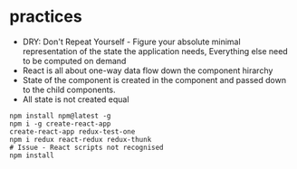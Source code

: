 # practices
* DRY: Don't Repeat Yourself - Figure your absolute minimal representation of the state the application needs, Everything else need to be computed on demand
* React is all about one-way data flow down the component hirarchy
* State of the component is created in the component and passed down to the child components.
* All state is not created equal

```
npm install npm@latest -g
npm i -g create-react-app 
create-react-app redux-test-one
npm i redux react-redux redux-thunk
# Issue - React scripts not recognised
npm install
```
